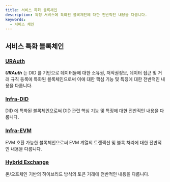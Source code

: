 ```yaml
---
title: 서비스 특화 블록체인
description: 특정 서비스에 특화된 블록체인에 대한 전반적인 내용을 다룹니다.
keywords:
  - 서비스 체인
--- 
```


## 서비스 특화 블록체인

### [URAuth](./urauth.md)

_**URAuth**_ 는 DID 를 기반으로 데이터들에 대한 소유권, 저작권정보, 데이터 접근 및 거래 규칙 등록에 특화된 블록체인으로써 이에 대한 핵심 기능 및 특징에 대한 전반적인 내용을 다룹니다.

### [Infra-DID](./infra-did.md)

DID 에 특화된 블록체인으로써 DID 관련 핵심 기능 및 특징에 대한 전반적인 내용을 다룹니다.

### [Infra-EVM](./infra-evm.md)

EVM 호환 가능한 블록체인으로써 EVM 계열의 트랜잭션 및 블록 처리에 대한 전반적인 내용을 다룹니다.

### [Hybrid Exchange](./hybrid-exchange.md)

온/오프체인 기반의 하이브리드 방식의 토큰 거래에 전반적인 내용을 다룹니다.

